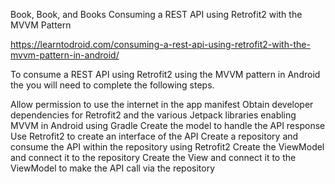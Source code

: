 Book, Book, and Books
Consuming a REST API using Retrofit2 with the MVVM Pattern 


https://learntodroid.com/consuming-a-rest-api-using-retrofit2-with-the-mvvm-pattern-in-android/




To consume a REST API using Retrofit2 using the MVVM pattern in Android the you will need to complete the following steps.

Allow permission to use the internet in the app manifest
Obtain developer dependencies for Retrofit2 and the various Jetpack libraries enabling MVVM in Android using Gradle
Create the model to handle the API response
Use Retrofit2 to create an interface of the API
Create a repository and consume the API within the repository using Retrofit2
Create the ViewModel and connect it to the repository
Create the View and connect it to the ViewModel to make the API call via the repository